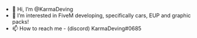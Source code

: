 - 👋 Hi, I’m @KarmaDeving
- 👀 I’m interested in FiveM developing, specifically cars, EUP and graphic packs!
- 📫 How to reach me - (discord) KarmaDeving#0685

